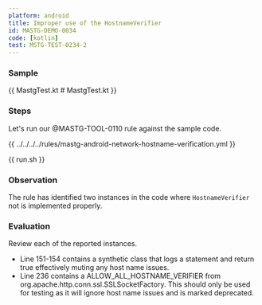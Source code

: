 ```yaml
---
platform: android
title: Improper use of the HostnameVerifier
id: MASTG-DEMO-0034
code: [kotlin]
test: MSTG-TEST-0234-2
---
```


### Sample

{{ MastgTest.kt # MastgTest.kt }}

### Steps

Let's run our @MASTG-TOOL-0110 rule against the sample code.

{{ ../../../../rules/mastg-android-network-hostname-verification.yml }}

{{ run.sh }}

### Observation

The rule has identified two instances in the code where `HostnameVerifier` not is implemented properly.

### Evaluation

Review each of the reported instances.

- Line 151-154 contains a synthetic class that logs a statement and return true effectively muting any host name issues.
- Line 236 contains a ALLOW_ALL_HOSTNAME_VERIFIER from org.apache.http.conn.ssl.SSLSocketFactory. This should only be used for testing as it will ignore host name issues and is marked deprecated.

